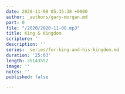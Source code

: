 ```yaml
---
date: 2020-11-08 05:35:38 +0000
author: _authors/gary-morgan.md
part: 0
file: "/2020/2020-11-08.mp3"
title: King & Kingdom
scripture: ''
description: ''
series: _series/for-king-and-his-kingdom.md
duration: '25:03'
length: 35143552
image: ''
notes: ''
published: false

---
```

